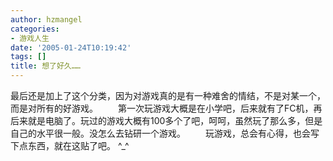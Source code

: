 ```yaml
---
author: hzmangel
categories:
- 游戏人生
date: '2005-01-24T10:19:42'
tags: []
title: 想了好久……
---
```

最后还是加上了这个分类，因为对游戏真的是有一种难舍的情结，不是对某一个，而是对所有的好游戏。
　　第一次玩游戏大概是在小学吧，后来就有了FC机，再后来就是电脑了。玩过的游戏大概有100多个了吧，呵呵，虽然玩了那么多，但是自己的水平很一般。没怎么去钻研一个游戏。
　　玩游戏，总会有心得，也会写下点东西，就在这贴了吧。 ^_^